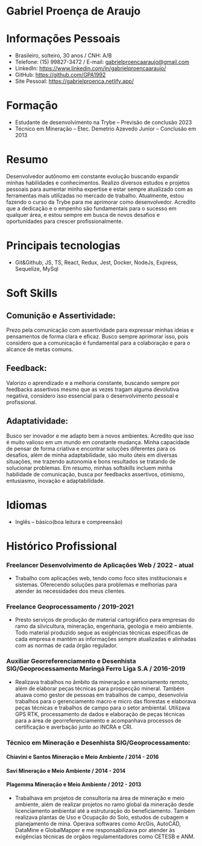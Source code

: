 # Gabriel Proença de Araujo

# Informações Pessoais
- Brasileiro, solteiro, 30 anos / CNH: A/B
- Telefone: (15) 99827-3472 / E-mail: gabrielproencaaraujo@gmail.com
- LinkedIn: https://www.linkedin.com/in/gabrielproencaaraujo/  
- GitHub: https://github.com/GPA1992 
- Site Pessoal: https://gabrielproenca.netlify.app/

# Formação
- Estudante de desenvolvimento na Trybe – Previsão de conclusão 2023
- Técnico em Mineração – Etec. Demetrio Azevedo Junior – Conclusão em 2013

# Resumo
Desenvolvedor autônomo em constante evolução buscando expandir minhas habilidades e conhecimentos. Realizo diversos estudos e projetos pessoais para aumentar minha expertise e estar sempre atualizado com as ferramentas mais utilizadas no mercado de trabalho. Atualmente, estou fazendo o curso da Trybe para me aprimorar como desenvolvedor. Acredito que a dedicação e o empenho são fundamentais para o sucesso em qualquer área, e estou sempre em busca de novos desafios e oportunidades para crescer profissionalmente.

# Principais tecnologias
- Git&Github, JS, TS, React, Redux, Jest, Docker, NodeJs, Express, Sequelize, MySql

# Soft Skills
## Comunição e Assertividade:
Prezo pela comunicação com assertividade para expressar minhas ideias e pensamentos de forma clara e eficaz. Busco sempre
aprimorar isso, pois considero que a comunicação é fundamental para a colaboração e para o alcance de metas comuns.
## Feedback:
Valorizo o aprendizado e a melhoria constante, buscando sempre por feedbacks assertivos mesmo que as vezes tragam alguma
devolutiva negativa, considero isso essencial para o desenvolvimento pessoal e profissional.
## Adaptatividade:
Busco ser inovador e me adapto bem a novos ambientes. Acredito que isso é muito valioso em um mundo em constante
mudança. Minha capacidade de pensar de forma criativa e encontrar soluções diferentes para os desafios, além de minha
adaptabilidade, são muito úteis em diversas situações, me trazendo autonomia e bons resultados se tratando de solucionar
problemas. Em resumo, minhas softskills incluem minha habilidade de comunicação, busca por feedbacks assertivos,
otimismo, entusiasmo, inovação e adaptabilidade.

# Idiomas
- Inglês – básico(boa leitura e compreensão)

# Histórico Profissional
### Freelancer Desenvolvimento de Aplicações Web / 2022 - atual
  - Trabalho com aplicações web, tendo como foco sites institucionais e sistemas. Oferecendo soluções para problemas e
melhorias para atender às necessidades dos meus clientes.
### Freelance Geoprocessamento / 2019-2021
  - Presto serviços de produção de material cartográfico para empresas do ramo da silvicultura, mineração, engenharia, geologia e meio ambiente. Todo material produzido segue as exigências técnicas específicas de cada empresa e mantém as informações sempre atualizadas e alinhadas com as normas de cada órgão regulador.
### Auxiliar Georreferenciamento e Desenhista SIG/Geoprocessamento Maringá Ferro Liga S.A / 2016-2019
  - Realizava trabalhos no âmbito da mineração e sensoriamento remoto, além de elaborar peças técnicas para prospecção mineral. Também atuava como gestor de pessoas em trabalhos de campo, desenvolvia trabalhos para o gerenciamento macro e micro das florestas e elaborava peças técnicas e trabalhos de campo para o setor ambiental. Utilizava GPS RTK, processamento de dados e elaboração de peças técnicas para a área de georreferenciamento e acompanhava processos de certificação e averbação junto ao INCRA e CRI.

### Técnico em Mineração e Desenhista SIG/Geoprocessamento:
#### Chiavini e Santos Mineração e Meio Ambiente / 2014 - 2016
#### Savi Mineração e Meio Ambiente  / 2014 - 2014
#### Plagemma Mineração e Meio Ambiente / 2012 - 2013
- Trabalhava em projetos de consultoria na área de mineração e meio ambiente, além de realizar projetos no ramo global da mineração desde licenciamento ambiental até a estruturação do beneficiamento. Também realizava plantas de Uso e Ocupação do Solo, estudos de cubagem e planejamento de mina. Operava softwares como ArcGis, AutoCAD, DataMine e GlobalMapper e me responsabilizava por atender às exigências técnicas de orgãos regulamentadores como CETESB e ANM.

